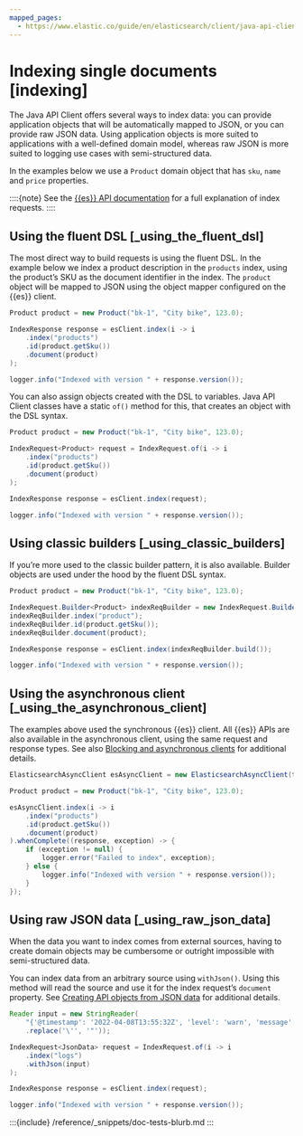 ```yaml
---
mapped_pages:
  - https://www.elastic.co/guide/en/elasticsearch/client/java-api-client/current/indexing.html
---
```


# Indexing single documents [indexing]

The Java API Client offers several ways to index data: you can provide application objects that will be automatically mapped to JSON, or you can provide raw JSON data. Using application objects is more suited to applications with a well-defined domain model, whereas raw JSON is more suited to logging use cases with semi-structured data.

In the examples below we use a `Product` domain object that has `sku`, `name` and `price` properties.

::::{note}
See the [{{es}} API documentation](https://www.elastic.co/docs/api/doc/elasticsearch/operation/operation-create) for a full explanation of index requests.
::::



## Using the fluent DSL [_using_the_fluent_dsl]

The most direct way to build requests is using the fluent DSL. In the example below we index a product description in the `products` index, using the product’s SKU as the document identifier in the index. The `product` object will be mapped to JSON using the object mapper configured on the {{es}} client.

```java
Product product = new Product("bk-1", "City bike", 123.0);

IndexResponse response = esClient.index(i -> i
    .index("products")
    .id(product.getSku())
    .document(product)
);

logger.info("Indexed with version " + response.version());
```

You can also assign objects created with the DSL to variables. Java API Client classes have a static `of()` method for this, that creates an object with the DSL syntax.

```java
Product product = new Product("bk-1", "City bike", 123.0);

IndexRequest<Product> request = IndexRequest.of(i -> i
    .index("products")
    .id(product.getSku())
    .document(product)
);

IndexResponse response = esClient.index(request);

logger.info("Indexed with version " + response.version());
```


## Using classic builders [_using_classic_builders]

If you’re more used to the classic builder pattern, it is also available. Builder objects are used under the hood by the fluent DSL syntax.

```java
Product product = new Product("bk-1", "City bike", 123.0);

IndexRequest.Builder<Product> indexReqBuilder = new IndexRequest.Builder<>();
indexReqBuilder.index("product");
indexReqBuilder.id(product.getSku());
indexReqBuilder.document(product);

IndexResponse response = esClient.index(indexReqBuilder.build());

logger.info("Indexed with version " + response.version());
```


## Using the asynchronous client [_using_the_asynchronous_client]

The examples above used the synchronous {{es}} client. All {{es}} APIs are also available in the asynchronous client, using the same request and response types. See also [Blocking and asynchronous clients](/reference/api-conventions/blocking-async.md) for additional details.

```java
ElasticsearchAsyncClient esAsyncClient = new ElasticsearchAsyncClient(transport);

Product product = new Product("bk-1", "City bike", 123.0);

esAsyncClient.index(i -> i
    .index("products")
    .id(product.getSku())
    .document(product)
).whenComplete((response, exception) -> {
    if (exception != null) {
        logger.error("Failed to index", exception);
    } else {
        logger.info("Indexed with version " + response.version());
    }
});
```


## Using raw JSON data [_using_raw_json_data]

When the data you want to index comes from external sources, having to create domain objects may be cumbersome or outright impossible with semi-structured data.

You can index data from an arbitrary source using `withJson()`. Using this method will read the source and use it for the index request’s `document` property. See [Creating API objects from JSON data](/reference/api-conventions/loading-json.md) for additional details.

```java
Reader input = new StringReader(
    "{'@timestamp': '2022-04-08T13:55:32Z', 'level': 'warn', 'message': 'Some log message'}"
    .replace('\'', '"'));

IndexRequest<JsonData> request = IndexRequest.of(i -> i
    .index("logs")
    .withJson(input)
);

IndexResponse response = esClient.index(request);

logger.info("Indexed with version " + response.version());
```

:::{include} /reference/_snippets/doc-tests-blurb.md
:::

